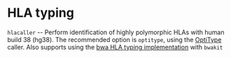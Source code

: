 # HLA typing

`hlacaller` -- Perform identification of highly polymorphic HLAs with human build 38 (hg38).
The recommended option is `optitype`, using the [OptiType](https://github.com/FRED-2/OptiType) caller.
Also supports using the [bwa HLA typing implementation](https://github.com/lh3/bwa/blob/master/README-alt.md#hla-typing) with `bwakit`
